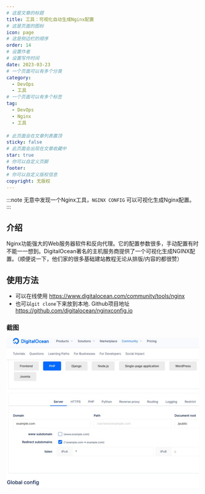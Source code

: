 ```yaml
---
# 这是文章的标题
title: 工具：可视化自动生成Nginx配置
# 这是页面的图标
icon: page
# 这是侧边栏的顺序
order: 14
# 设置作者
# 设置写作时间
date: 2023-03-23
# 一个页面可以有多个分类
category:
  - DevOps
  - 工具
# 一个页面可以有多个标签
tag:
  - DevOps
  - Nginx
  - 工具

# 此页面会在文章列表置顶
sticky: false
# 此页面会出现在文章收藏中
star: true
# 你可以自定义页脚
footer: 
# 你可以自定义版权信息
copyright: 无版权
---
```


:::note
无意中发现一个Nginx工具，`NGINX CONFIG` 可以可视化生成Nginx配置。
:::

## 介绍

Nginx功能强大的Web服务器软件和反向代理。它的配置参数很多，手动配置有时不能一一想到。DigitalOcean著名的主机服务商提供了一个可视化生成NGINX配置。（顺便说一下，他们家的很多基础建站教程无论从排版/内容的都很赞）

## 使用方法

- 可以在线使用 https://www.digitalocean.com/community/tools/nginx 
- 也可以`git clone`下来放到本地. Github项目地址 https://github.com/digitalocean/nginxconfig.io

### 截图

![Nginx 配置生成器](./images/nginx_config_generator.JPG)